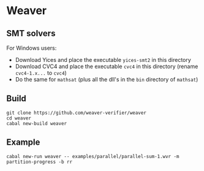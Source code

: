 # Weaver

## SMT solvers

For Windows users:

* Download Yices and place the executable ``yices-smt2`` in this directory
* Download CVC4 and place the executable ``cvc4`` in this directory (rename ``cvc4-1.x...`` to ``cvc4``) 
* Do the same for ``mathsat`` (plus all the dll's in the ``bin`` directory of ``mathsat``)

## Build

```
git clone https://github.com/weaver-verifier/weaver
cd weaver
cabal new-build weaver
```

## Example

```
cabal new-run weaver -- examples/parallel/parallel-sum-1.wvr -m partition-progress -b rr
```
